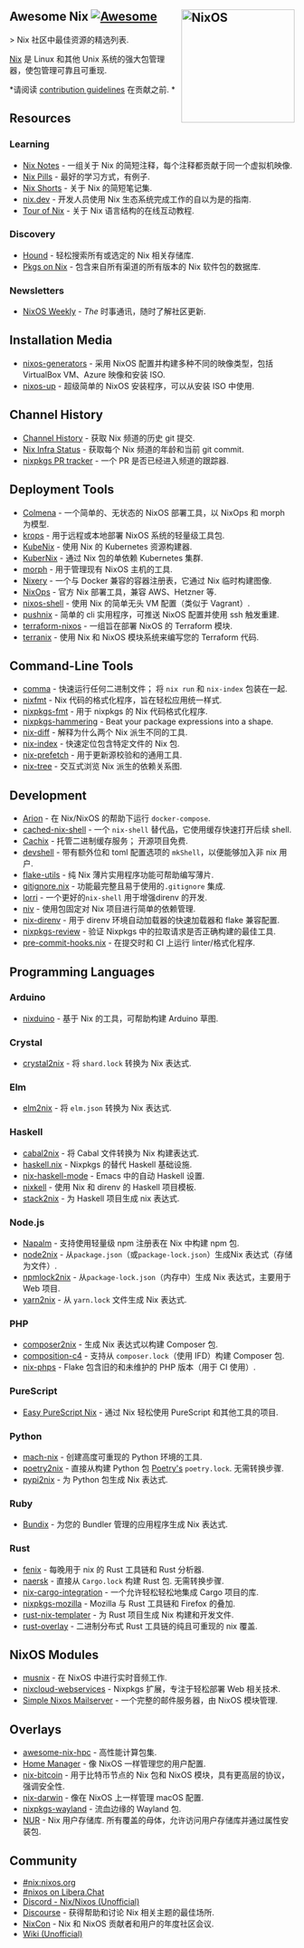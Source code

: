 <div class="github-widget" data-repo="nix-community/awesome-nix"></div>

## Awesome Nix [![Awesome](https://awesome.re/badge.svg)](https://awesome.re) [<img src="https://nixos.org/logo/nixos-logo-only-hires.png" width="200" align="right" alt="NixOS">](https://nixos.org)

&gt; Nix 社区中最佳资源的精选列表.

[Nix](https://github.com/nixos/nix) 是 Linux 和其他 Unix 系统的强大包管理器，使包管理可靠且可重现.

*请阅读 [contribution guidelines](https://github.com/nix-community/awesome-nix/blob/master/CONTRIBUTING.md) 在贡献之前. *



## Resources

### Learning

* [Nix Notes](https://github.com/noteed/nix-notes) - 一组关于 Nix 的简短注释，每个注释都贡献于同一个虚拟机映像.
* [Nix Pills](https://nixos.org/nixos/nix-pills/) - 最好的学习方式，有例子.
* [Nix Shorts](https://github.com/justinwoo/nix-shorts/) - 关于 Nix 的简短笔记集.
* [nix.dev](https://nix.dev/) - 开发人员使用 Nix 生态系统完成工作的自以为是的指南.
* [Tour of Nix](https://nixcloud.io/tour) - 关于 Nix 语言结构的在线互动教程.

### Discovery

* [Hound](https://search.nix.gsc.io) - 轻松搜索所有或选定的 Nix 相关存储库.
* [Pkgs on Nix](https://pkgs.on-nix.com/) - 包含来自所有渠道的所有版本的 Nix 软件包的数据库.

### Newsletters

* [NixOS Weekly](https://weekly.nixos.org/) - *The* 时事通讯，随时了解社区更新.

## Installation Media

* [nixos-generators](https://github.com/nix-community/nixos-generators) - 采用 NixOS 配置并构建多种不同的映像类型，包括 VirtualBox VM、Azure 映像和安装 ISO.
* [nixos-up](https://github.com/samuela/nixos-up) - 超级简单的 NixOS 安装程序，可以从安装 ISO 中使用.

## Channel History

* [Channel History](https://channels.nix.gsc.io) - 获取 Nix 频道的历史 git 提交.
* [Nix Infra Status](https://status.nixos.org) - 获取每个 Nix 频道的年龄和当前 git commit.
* [nixpkgs PR tracker](https://nixpk.gs/pr-tracker.html) - 一个 PR 是否已经进入频道的跟踪器.

## Deployment Tools

* [Colmena](https://github.com/zhaofengli/colmena) - 一个简单的、无状态的 NixOS 部署工具，以 NixOps 和 morph 为模型.
* [krops](https://cgit.krebsco.de/krops/about/) - 用于远程或本地部署 NixOS 系统的轻量级工具包.
* [KubeNix](https://github.com/xtruder/kubenix) - 使用 Nix 的 Kubernetes 资源构建器.
* [KuberNix](https://github.com/saschagrunert/kubernix) - 通过 Nix 包的单依赖 Kubernetes 集群.
* [morph](https://github.com/DBCDK/morph) - 用于管理现有 NixOS 主机的工具.
* [Nixery](https://github.com/google/nixery) - 一个与 Docker 兼容的容器注册表，它通过 Nix 临时构建图像.
* [NixOps](https://github.com/NixOS/nixops) - 官方 Nix 部署工具，兼容 AWS、Hetzner 等.
* [nixos-shell](https://github.com/Mic92/nixos-shell) - 使用 Nix 的简单无头 VM 配置（类似于 Vagrant）.
* [pushnix](https://github.com/arnarg/pushnix) - 简单的 cli 实用程序，可推送 NixOS 配置并使用 ssh 触发重建.
* [terraform-nixos](https://github.com/tweag/terraform-nixos) - 一组旨在部署 NixOS 的 Terraform 模块.
* [terranix](https://terranix.org) - 使用 Nix 和 NixOS 模块系统来编写您的 Terraform 代码.

## Command-Line Tools

* [comma](https://github.com/Shopify/comma)  - 快速运行任何二进制文件； 将 `nix run` 和 `nix-index` 包装在一起.
* [nixfmt](https://github.com/serokell/nixfmt) - Nix 代码的格式化程序，旨在轻松应用统一样式.
* [nixpkgs-fmt](https://github.com/nix-community/nixpkgs-fmt) - 用于 nixpkgs 的 Nix 代码格式化程序.
* [nixpkgs-hammering](https://github.com/jtojnar/nixpkgs-hammering) - Beat your package expressions into a shape.
* [nix-diff](https://github.com/Gabriel439/nix-diff) - 解释为什么两个 Nix 派生不同的工具.
* [nix-index](https://github.com/bennofs/nix-index) - 快速定位包含特定文件的 Nix 包.
* [nix-prefetch](https://github.com/msteen/nix-prefetch) - 用于更新源校验和的通用工具.
* [nix-tree](https://github.com/utdemir/nix-tree) - 交互式浏览 Nix 派生的依赖关系图.

## Development

* [Arion](https://github.com/hercules-ci/arion) - 在 Nix/NixOS 的帮助下运行 `docker-compose`.
* [cached-nix-shell](https://github.com/xzfc/cached-nix-shell) - 一个 `nix-shell` 替代品，它使用缓存快速打开后续 shell.
* [Cachix](https://cachix.org/)  - 托管二进制缓存服务； 开源项目免费.
* [devshell](https://github.com/numtide/devshell) - 带有额外位和 toml 配置选项的 `mkShell`，以便能够加入非 nix 用户.
* [flake-utils](https://github.com/numtide/flake-utils) - 纯 Nix 薄片实用程序功能可帮助编写薄片.
* [gitignore.nix](https://github.com/hercules-ci/gitignore.nix) - 功能最完整且易于使用的`.gitignore` 集成.
* [lorri](https://github.com/target/lorri/) - 一个更好的`nix-shell` 用于增强direnv 的开发.
* [niv](https://github.com/nmattia/niv/) - 使用包固定对 Nix 项目进行简单的依赖管理.
* [nix-direnv](https://github.com/nix-community/nix-direnv) - 用于 direnv 环境自动加载器的快速加载器和 flake 兼容配置.
* [nixpkgs-review](https://github.com/Mic92/nixpkgs-review) - 验证 Nixpkgs 中的拉取请求是否正确构建的最佳工具.
* [pre-commit-hooks.nix](https://github.com/cachix/pre-commit-hooks.nix) - 在提交时和 CI 上运行 linter/格式化程序.

## Programming Languages

### Arduino

* [nixduino](https://github.com/boredom101/nixduino) - 基于 Nix 的工具，可帮助构建 Arduino 草图.

### Crystal

* [crystal2nix](https://github.com/nix-community/crystal2nix) - 将 `shard.lock` 转换为 Nix 表达式.

### Elm

* [elm2nix](https://github.com/hercules-ci/elm2nix) - 将 `elm.json` 转换为 Nix 表达式.

### Haskell

* [cabal2nix](https://github.com/NixOS/cabal2nix) - 将 Cabal 文件转换为 Nix 构建表达式.
* [haskell.nix](https://github.com/input-output-hk/haskell.nix) - Nixpkgs 的替代 Haskell 基础设施.
* [nix-haskell-mode](https://github.com/matthewbauer/nix-haskell-mode) - Emacs 中的自动 Haskell 设置.
* [nixkell](https://github.com/pwm/nixkell) - 使用 Nix 和 direnv 的 Haskell 项目模板.
* [stack2nix](https://github.com/input-output-hk/stack2nix) - 为 Haskell 项目生成 nix 表达式.

### Node.js

* [Napalm](https://github.com/nmattia/napalm) - 支持使用轻量级 npm 注册表在 Nix 中构建 npm 包.
* [node2nix](https://github.com/svanderburg/node2nix) - 从`package.json`（或`package-lock.json`）生成Nix 表达式（存储为文件）.
* [npmlock2nix](https://github.com/tweag/npmlock2nix) - 从`package-lock.json`（内存中）生成 Nix 表达式，主要用于 Web 项目.
* [yarn2nix](https://github.com/nix-community/yarn2nix) - 从 `yarn.lock` 文件生成 Nix 表达式.

### PHP

* [composer2nix](https://github.com/svanderburg/composer2nix) - 生成 Nix 表达式以构建 Composer 包.
* [composition-c4](https://github.com/fossar/composition-c4) - 支持从 `composer.lock`（使用 IFD）构建 Composer 包.
* [nix-phps](https://github.com/fossar/nix-phps) - Flake 包含旧的和未维护的 PHP 版本（用于 CI 使用）.

### PureScript

* [Easy PureScript Nix](https://github.com/justinwoo/easy-purescript-nix) - 通过 Nix 轻松使用 PureScript 和其他工具的项目.

### Python

* [mach-nix](https://github.com/DavHau/mach-nix) - 创建高度可重现的 Python 环境的工具.
* [poetry2nix](https://github.com/nix-community/poetry2nix) - 直接从构建 Python 包 [Poetry's](https://python-poetry.org/)  `poetry.lock`. 无需转换步骤.
* [pypi2nix](https://github.com/nix-community/pypi2nix) - 为 Python 包生成 Nix 表达式.

### Ruby

* [Bundix](https://github.com/nix-community/bundix) - 为您的 Bundler 管理的应用程序生成 Nix 表达式.

### Rust

* [fenix](https://github.com/nix-community/fenix) - 每晚用于 nix 的 Rust 工具链和 Rust 分析器.
* [naersk](https://github.com/nmattia/naersk)  - 直接从 `Cargo.lock` 构建 Rust 包. 无需转换步骤.
* [nix-cargo-integration](https://github.com/yusdacra/nix-cargo-integration) - 一个允许轻松轻松地集成 Cargo 项目的库.
* [nixpkgs-mozilla](https://github.com/mozilla/nixpkgs-mozilla) - Mozilla 与 Rust 工具链和 Firefox 的叠加.
* [rust-nix-templater](https://github.com/yusdacra/rust-nix-templater) - 为 Rust 项目生成 Nix 构建和开发文件.
* [rust-overlay](https://github.com/oxalica/rust-overlay) - 二进制分布式 Rust 工具链的纯且可重现的 nix 覆盖.

## NixOS Modules

* [musnix](https://github.com/musnix/musnix) - 在 NixOS 中进行实时音频工作.
* [nixcloud-webservices](https://github.com/nixcloud/nixcloud-webservices) - Nixpkgs 扩展，专注于轻松部署 Web 相关技术.
* [Simple Nixos Mailserver](https://gitlab.com/simple-nixos-mailserver/nixos-mailserver) - 一个完整的邮件服务器，由 NixOS 模块管理.

## Overlays

* [awesome-nix-hpc](https://github.com/freuk/awesome-nix-hpc) - 高性能计算包集.
* [Home Manager](https://github.com/nix-community/home-manager) - 像 NixOS 一样管理您的用户配置.
* [nix-bitcoin](https://github.com/fort-nix/nix-bitcoin) - 用于比特币节点的 Nix 包和 NixOS 模块，具有更高层的协议，强调安全性.
* [nix-darwin](https://github.com/LnL7/nix-darwin) - 像在 NixOS 上一样管理 macOS 配置.
* [nixpkgs-wayland](https://github.com/colemickens/nixpkgs-wayland) - 流血边缘的 Wayland 包.
* [NUR](https://github.com/nix-community/NUR/)  - Nix 用户存储库. 所有覆盖的母体，允许访问用户存储库并通过属性安装包.

## Community

* [#nix:nixos.org](https://matrix.to/#/#nix:nixos.org)
* [#nixos on Libera.Chat](https://web.libera.chat/?nick=Guest?#nixos)
* [Discord - Nix/Nixos (Unofficial)](https://discord.gg/BMUCQx6)
* [Discourse](https://discourse.nixos.org/) - 获得帮助和讨论 Nix 相关主题的最佳场所.
* [NixCon](https://nixcon.org/) - Nix 和 NixOS 贡献者和用户的年度社区会议.
* [Wiki (Unofficial)](https://nixos.wiki)
